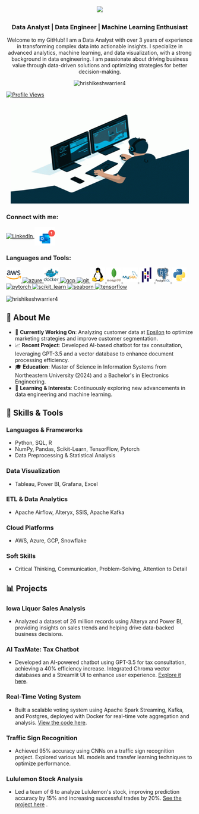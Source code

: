 <h1 align="center">
    <img src="https://readme-typing-svg.herokuapp.com/?font=linuxlibertine&size=35&center=true&vCenter=true&width=500&height=70&duration=4000&lines=Hi+There!+👋;+I'm+Hrishikesh+Warrier!;" />
</h1>
<h3 align="center">Data Analyst | Data Engineer | Machine Learning Enthusiast</h3>

<p align="center">Welcome to my GitHub! I am a Data Analyst with over 3 years of experience in transforming complex data into actionable insights. I specialize in advanced analytics, machine learning, and data visualization, with a strong background in data engineering. I am passionate about driving business value through data-driven solutions and optimizing strategies for better decision-making.</p>

<p align="center"> 
  <img src="https://komarev.com/ghpvc/?username=hrishikeshwarrier4&label=Profile%20views&color=0e75b6&style=flat" alt="hrishikeshwarrier4" />
</p>


[![Profile Views](https://github-readme-stats.vercel.app/api?username=HrishikeshWarrier&show_icons=true&theme=radical)](https://github.com/hrishikeshwarrier4)


<p align="center">
  <img src="https://github.com/hrishikeshwarrier4/hrishikeshwarrier4/blob/main/gitreadme_gif.gif" alt="man coding gif" width="480" height="270" />
</p>


<h3 align="left">Connect with me:</h3>
<p align="left">
  <a href="https://linkedin.com/in/hrishikeshwarrier" target="blank">
    <img align="center" src="https://raw.githubusercontent.com/rahuldkjain/github-profile-readme-generator/master/src/images/icons/Social/linked-in-alt.svg" alt="LinkedIn" height="30" width="40" />
  </a>
  <a href="mailto:warrier.h@northeastern.edu" target="blank">
    <img align="center" src="https://github.com/hrishikeshwarrier4/hrishikeshwarrier4/blob/main/gitradme_email.gif" alt="Email" height="50" width="55" />
  </a>
</p>

<h3 align="left">Languages and Tools:</h3>
<p align="left"> 
  <a href="https://aws.amazon.com" target="_blank" rel="noreferrer"> 
    <img src="https://raw.githubusercontent.com/devicons/devicon/master/icons/amazonwebservices/amazonwebservices-original-wordmark.svg" alt="aws" width="40" height="40"/> 
  </a> 
  <a href="https://azure.microsoft.com/en-in/" target="_blank" rel="noreferrer"> 
    <img src="https://www.vectorlogo.zone/logos/microsoft_azure/microsoft_azure-icon.svg" alt="azure" width="40" height="40"/> 
  </a> 
  <a href="https://www.docker.com/" target="_blank" rel="noreferrer"> 
    <img src="https://raw.githubusercontent.com/devicons/devicon/master/icons/docker/docker-original-wordmark.svg" alt="docker" width="40" height="40"/> 
  </a> 
  <a href="https://cloud.google.com" target="_blank" rel="noreferrer"> 
    <img src="https://www.vectorlogo.zone/logos/google_cloud/google_cloud-icon.svg" alt="gcp" width="40" height="40"/> 
  </a> 
  <a href="https://git-scm.com/" target="_blank" rel="noreferrer"> 
    <img src="https://www.vectorlogo.zone/logos/git-scm/git-scm-icon.svg" alt="git" width="40" height="40"/> 
  </a> 
  <a href="https://www.linux.org/" target="_blank" rel="noreferrer"> 
    <img src="https://raw.githubusercontent.com/devicons/devicon/master/icons/linux/linux-original.svg" alt="linux" width="40" height="40"/> 
  </a> 
  <a href="https://www.mongodb.com/" target="_blank" rel="noreferrer"> 
    <img src="https://raw.githubusercontent.com/devicons/devicon/master/icons/mongodb/mongodb-original-wordmark.svg" alt="mongodb" width="40" height="40"/> 
  </a> 
  <a href="https://www.mysql.com/" target="_blank" rel="noreferrer"> 
    <img src="https://raw.githubusercontent.com/devicons/devicon/master/icons/mysql/mysql-original-wordmark.svg" alt="mysql" width="40" height="40"/> 
  </a> 
  <a href="https://pandas.pydata.org/" target="_blank" rel="noreferrer"> 
    <img src="https://raw.githubusercontent.com/devicons/devicon/2ae2a900d2f041da66e950e4d48052658d850630/icons/pandas/pandas-original.svg" alt="pandas" width="40" height="40"/> 
  </a> 
  <a href="https://www.postgresql.org" target="_blank" rel="noreferrer"> 
    <img src="https://raw.githubusercontent.com/devicons/devicon/master/icons/postgresql/postgresql-original-wordmark.svg" alt="postgresql" width="40" height="40"/> 
  </a> 
  <a href="https://www.python.org" target="_blank" rel="noreferrer"> 
    <img src="https://raw.githubusercontent.com/devicons/devicon/master/icons/python/python-original.svg" alt="python" width="40" height="40"/> 
  </a> 
  <a href="https://pytorch.org/" target="_blank" rel="noreferrer"> 
    <img src="https://www.vectorlogo.zone/logos/pytorch/pytorch-icon.svg" alt="pytorch" width="40" height="40"/> 
  </a> 
  <a href="https://scikit-learn.org/" target="_blank" rel="noreferrer"> 
    <img src="https://upload.wikimedia.org/wikipedia/commons/0/05/Scikit_learn_logo_small.svg" alt="scikit_learn" width="40" height="40"/> 
  </a> 
  <a href="https://seaborn.pydata.org/" target="_blank" rel="noreferrer"> 
    <img src="https://seaborn.pydata.org/_images/logo-mark-lightbg.svg" alt="seaborn" width="40" height="40"/> 
  </a> 
  <a href="https://www.tensorflow.org" target="_blank" rel="noreferrer"> 
    <img src="https://www.vectorlogo.zone/logos/tensorflow/tensorflow-icon.svg" alt="tensorflow" width="40" height="40"/> 
  </a> 
</p>

<p><img align="center" src="https://github-readme-stats.vercel.app/api/top-langs?username=hrishikeshwarrier4&show_icons=true&locale=en&layout=compact" alt="hrishikeshwarrier4" /></p>

## 🚀 About Me

- 🔭 **Currently Working On**: Analyzing customer data at [Epsilon](https://www.epsilon.com/) to optimize marketing strategies and improve customer segmentation.
- 📈 **Recent Project**: Developed AI-based chatbot for tax consultation, leveraging GPT-3.5 and a vector database to enhance document processing efficiency.
- 🎓 **Education**: Master of Science in Information Systems from Northeastern University (2024) and a Bachelor's in Electronics Engineering.
- 🌱 **Learning & Interests**: Continuously exploring new advancements in data engineering and machine learning.

## 🔧 Skills & Tools

### **Languages & Frameworks**
- Python, SQL, R
- NumPy, Pandas, Scikit-Learn, TensorFlow, Pytorch
- Data Preprocessing & Statistical Analysis

### **Data Visualization**
- Tableau, Power BI, Grafana, Excel

### **ETL & Data Analytics**
- Apache Airflow, Alteryx, SSIS, Apache Kafka

### **Cloud Platforms**
- AWS, Azure, GCP, Snowflake

### **Soft Skills**
- Critical Thinking, Communication, Problem-Solving, Attention to Detail

## 📊 Projects

### **Iowa Liquor Sales Analysis**
- Analyzed a dataset of 26 million records using Alteryx and Power BI, providing insights on sales trends and helping drive data-backed business decisions.

### **AI TaxMate: Tax Chatbot**
- Developed an AI-powered chatbot using GPT-3.5 for tax consultation, achieving a 40% efficiency increase. Integrated Chroma vector databases and a Streamlit UI to enhance user experience. [Explore it here](https://github.com/hrishikeshwarrier4/taxmate).

### **Real-Time Voting System**
- Built a scalable voting system using Apache Spark Streaming, Kafka, and Postgres, deployed with Docker for real-time vote aggregation and analysis. [View the code here](https://github.com/hrishikeshwarrier4/realtime-voting-system).

### **Traffic Sign Recognition**
- Achieved 95% accuracy using CNNs on a traffic sign recognition project. Explored various ML models and transfer learning techniques to optimize performance.

### **Lululemon Stock Analysis**
- Led a team of 6 to analyze Lululemon's stock, improving prediction accuracy by 15% and increasing successful trades by 20%. [See the project here](https://github.com/gauripatole/Lululemon_Portfolio_Management_ML_Fintech) .



